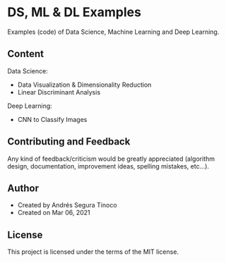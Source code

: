 # DS, ML & DL Examples
Examples (code) of Data Science, Machine Learning and Deep Learning.

## Content
Data Science:
- Data Visualization & Dimensionality Reduction
- Linear Discriminant Analysis

Deep Learning:
- CNN to Classify Images

## Contributing and Feedback
Any kind of feedback/criticism would be greatly appreciated (algorithm design, documentation, improvement ideas, spelling mistakes, etc...).

## Author
- Created by Andrés Segura Tinoco
- Created on Mar 06, 2021

## License
This project is licensed under the terms of the MIT license.
